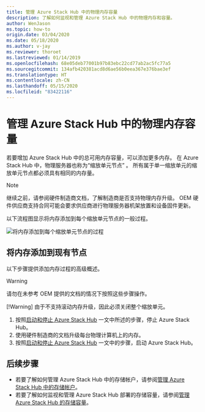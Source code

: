 ```yaml
---
title: 管理 Azure Stack Hub 中的物理内存容量
description: 了解如何监视和管理 Azure Stack Hub 中的物理内存和容量。
author: WenJason
ms.topic: how-to
origin.date: 03/04/2020
ms.date: 05/18/2020
ms.author: v-jay
ms.reviewer: thoroet
ms.lastreviewed: 01/14/2019
ms.openlocfilehash: 68e05deb77001b97b83ebc22cd77ab2ac5fc77a5
ms.sourcegitcommit: 134afb420381acd8d6ae56b0eea367e376bae3ef
ms.translationtype: HT
ms.contentlocale: zh-CN
ms.lasthandoff: 05/15/2020
ms.locfileid: "83422116"
---
```

# <a name="manage-physical-memory-capacity-in-azure-stack-hub"></a>管理 Azure Stack Hub 中的物理内存容量

若要增加 Azure Stack Hub 中的总可用内存容量，可以添加更多内存。 在 Azure Stack Hub 中，物理服务器也称为“缩放单元节点”  。 所有属于单一缩放单元的缩放单元节点都必须具有相同的内存量。

> [!note]  
> 继续之前，请参阅硬件制造商文档，了解制造商是否支持物理内存升级。 OEM 硬件供应商支持合同可能会要求供应商进行物理服务器机架放置和设备固件更新。

以下流程图显示将内存添加到每个缩放单元节点的一般过程。

![将内存添加到每个缩放单元节点的过程](media/azure-stack-manage-storage-physical-capacity/process-to-add-memory-to-scale-unit.png)

## <a name="add-memory-to-an-existing-node"></a>将内存添加到现有节点
以下步骤提供添加内存过程的高级概述。

> [!Warning]
> 请勿在未参考 OEM 提供的文档的情况下按照这些步骤操作。
> 
> [!Warning]
> 由于不支持滚动内存升级，因此必须关闭整个缩放单元。

1. 按照[启动和停止 Azure Stack Hub](azure-stack-start-and-stop.md) 一文中所述的步骤，停止 Azure Stack Hub。
2. 使用硬件制造商的文档升级每台物理计算机上的内存。
3. 按照[启动和停止 Azure Stack Hub](azure-stack-start-and-stop.md) 一文中的步骤，启动 Azure Stack Hub。

## <a name="next-steps"></a>后续步骤

 - 若要了解如何管理 Azure Stack Hub 中的存储帐户，请参阅[管理 Azure Stack Hub 中的存储帐户](azure-stack-manage-storage-accounts.md)。
 - 若要了解如何监视和管理 Azure Stack Hub 部署的存储容量，请参阅[管理 Azure Stack Hub 的存储容量](azure-stack-manage-storage-shares.md)。

